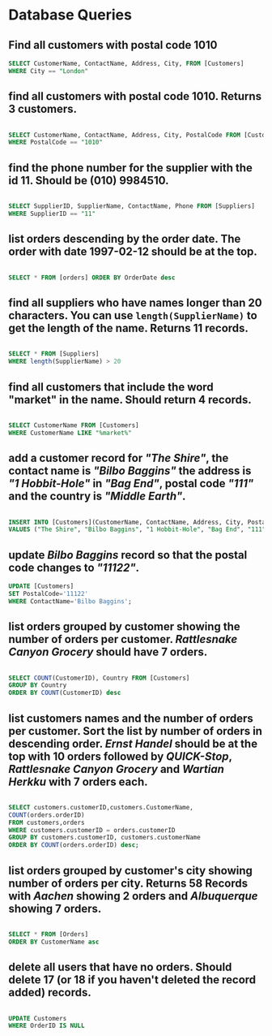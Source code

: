 # Database Queries

## Find all customers with postal code 1010

```SQL
SELECT CustomerName, ContactName, Address, City, FROM [Customers]
WHERE City == "London"

```
## find all customers with postal code 1010. Returns 3 customers.

```SQL

SELECT CustomerName, ContactName, Address, City, PostalCode FROM [Customers]
WHERE PostalCode == "1010"

```

## find the phone number for the supplier with the id 11. Should be (010) 9984510.

```SQL

SELECT SupplierID, SupplierName, ContactName, Phone FROM [Suppliers]
WHERE SupplierID == "11"

```

## list orders descending by the order date. The order with date 1997-02-12 should be at the top.

```SQL

SELECT * FROM [orders] ORDER BY OrderDate desc

```

## find all suppliers who have names longer than 20 characters. You can use `length(SupplierName)` to get the length of the name. Returns 11 records.

```SQL

SELECT * FROM [Suppliers] 
WHERE length(SupplierName) > 20
```


## find all customers that include the word "market" in the name. Should return 4 records.

```SQL

SELECT CustomerName FROM [Customers]
WHERE CustomerName LIKE "%market%"

```

## add a customer record for _"The Shire"_, the contact name is _"Bilbo Baggins"_ the address is _"1 Hobbit-Hole"_ in _"Bag End"_, postal code _"111"_ and the country is _"Middle Earth"_.

```SQL

INSERT INTO [Customers](CustomerName, ContactName, Address, City, PostalCode, Country) 
VALUES ("The Shire", "Bilbo Baggins", "1 Hobbit-Hole", "Bag End", "111", "Middle Earth")


```

## update _Bilbo Baggins_ record so that the postal code changes to _"11122"_.

```SQL
UPDATE [Customers]
SET PostalCode='11122'
WHERE ContactName='Bilbo Baggins';
```

## list orders grouped by customer showing the number of orders per customer. _Rattlesnake Canyon Grocery_ should have 7 orders. 

```SQL

SELECT COUNT(CustomerID), Country FROM [Customers]
GROUP BY Country
ORDER BY COUNT(CustomerID) desc

```

## list customers names and the number of orders per customer. Sort the list by number of orders in descending order. _Ernst Handel_ should be at the top with 10 orders followed by _QUICK-Stop_, _Rattlesnake Canyon Grocery_ and _Wartian Herkku_ with 7 orders each.

```SQL

SELECT customers.customerID,customers.CustomerName,
COUNT(orders.orderID)
FROM customers,orders
WHERE customers.customerID = orders.customerID
GROUP BY customers.customerID, customers.customerName
ORDER BY COUNT(orders.orderID) desc;

```

## list orders grouped by customer's city showing number of orders per city. Returns 58 Records with _Aachen_ showing 2 orders and _Albuquerque_ showing 7 orders.

```SQL

SELECT * FROM [Orders]
ORDER BY CustomerName asc


```

## delete all users that have no orders. Should delete 17 (or 18 if you haven't deleted the record added) records.

```SQL

UPDATE Customers
WHERE OrderID IS NULL

```
